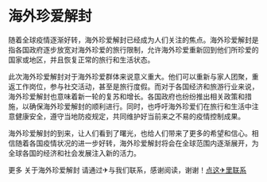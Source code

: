 # 海外珍爱解封

随着全球疫情逐渐好转，海外珍爱解封已经成为人们关注的焦点。海外珍爱解封是指各国政府逐步放宽对海外珍爱的旅行限制，允许海外珍爱重新回到他们所珍爱的国家或地区，并且恢复正常的旅行和生活状态。

此次海外珍爱解封对于海外珍爱群体来说意义重大。他们可以重新与家人团聚，重返工作岗位，参与社交活动，甚至是旅行度假。而对于各国经济和旅游行业来说，海外珍爱解封也意味着新一轮的复苏和增长。各国政府也纷纷推出相关政策和措施，以确保海外珍爱解封的顺利进行。同时，也呼吁海外珍爱们在旅行和生活中注意健康安全，遵守当地防疫规定，共同维护好当前来之不易的疫情控制成果。

海外珍爱解封的到来，让人们看到了曙光，也给人们带来了更多的希望和信心。相信随着各国疫情状况的进一步好转，海外珍爱解封将会在全球范围内逐渐展开，为全球各国的经济和社会发展注入新的活力。

更多 关于海外珍爱解封 请通过✈与我们联系，感谢阅读，谢谢！[点这✈里联系](https://1.k02.cc)